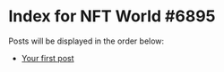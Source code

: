# Index for NFT World #6895
Posts will be displayed in the order below:

- [Your first post](./001-first.md)

